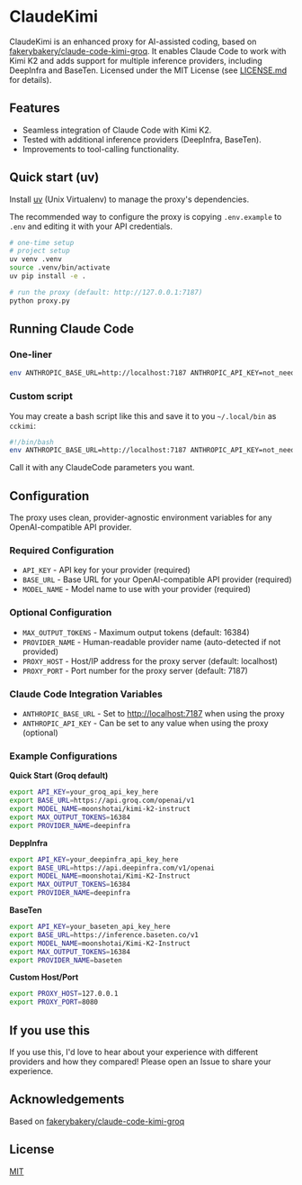 # ClaudeKimi

ClaudeKimi is an enhanced proxy for AI-assisted coding, based on [fakerybakery/claude-code-kimi-groq](https://github.com/fakerybakery/claude-code-kimi-groq). It enables Claude Code to work with Kimi K2 and adds support for multiple inference providers, including DeepInfra and BaseTen. Licensed under the MIT License (see [LICENSE.md](LICENSE.md) for details).

## Features

- Seamless integration of Claude Code with Kimi K2.
- Tested with additional inference providers (DeepInfra, BaseTen).
- Improvements to tool-calling functionality.

## Quick start (uv)

Install [uv](https://github.com/astral-sh/uv) (Unix Virtualenv) to manage the proxy's dependencies.

The recommended way to configure the proxy is copying `.env.example` to `.env` and editing it with your API credentials.

```bash
# one-time setup
# project setup
uv venv .venv
source .venv/bin/activate
uv pip install -e .

# run the proxy (default: http://127.0.0.1:7187)
python proxy.py

```

## Running Claude Code

### One-liner

```bash
env ANTHROPIC_BASE_URL=http://localhost:7187 ANTHROPIC_API_KEY=not_needed CLAUDE_CODE_MAX_OUTPUT_TOKENS=16384  claude
```

### Custom script

You may create a bash script like this and save it to you `~/.local/bin` as `cckimi`:

```bash
#!/bin/bash
env ANTHROPIC_BASE_URL=http://localhost:7187 ANTHROPIC_API_KEY=not_needed CLAUDE_CODE_MAX_OUTPUT_TOKENS=16384  claude "$@"
```

Call it with any ClaudeCode parameters you want.

## Configuration

The proxy uses clean, provider-agnostic environment variables for any OpenAI-compatible API provider.

### **Required Configuration**

- `API_KEY` - API key for your provider (required)
- `BASE_URL` - Base URL for your OpenAI-compatible API provider (required)
- `MODEL_NAME` - Model name to use with your provider (required)

### **Optional Configuration**

- `MAX_OUTPUT_TOKENS` - Maximum output tokens (default: 16384)
- `PROVIDER_NAME` - Human-readable provider name (auto-detected if not provided)
- `PROXY_HOST` - Host/IP address for the proxy server (default: localhost)
- `PROXY_PORT` - Port number for the proxy server (default: 7187)

### **Claude Code Integration Variables**

- `ANTHROPIC_BASE_URL` - Set to <http://localhost:7187> when using the proxy
- `ANTHROPIC_API_KEY` - Can be set to any value when using the proxy (optional)

### **Example Configurations**

**Quick Start (Groq default)**

```bash
export API_KEY=your_groq_api_key_here
export BASE_URL=https://api.groq.com/openai/v1
export MODEL_NAME=moonshotai/kimi-k2-instruct
export MAX_OUTPUT_TOKENS=16384
export PROVIDER_NAME=deepinfra
```

**DeppInfra**

```bash
export API_KEY=your_deepinfra_api_key_here
export BASE_URL=https://api.deepinfra.com/v1/openai
export MODEL_NAME=moonshotai/Kimi-K2-Instruct
export MAX_OUTPUT_TOKENS=16384
export PROVIDER_NAME=deepinfra
```

**BaseTen**

```bash
export API_KEY=your_baseten_api_key_here
export BASE_URL=https://inference.baseten.co/v1
export MODEL_NAME=moonshotai/Kimi-K2-Instruct
export MAX_OUTPUT_TOKENS=16384
export PROVIDER_NAME=baseten
```

**Custom Host/Port**

```bash
export PROXY_HOST=127.0.0.1
export PROXY_PORT=8080
```

## If you use this

If you use this, I'd love to hear about your experience with different providers and how they compared! Please open an Issue to share your experience.

## Acknowledgements

Based on [fakerybakery/claude-code-kimi-groq](https://github.com/fakerybakery/claude-code-kimi-groq)

## License

[MIT](LICENSE.md)
